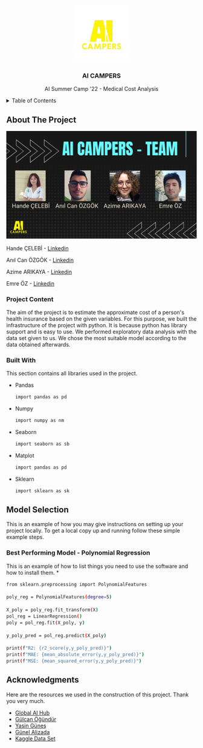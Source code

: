 <a name="readme-top"></a>

<!-- PROJECT LOGO -->
<br />
<div align="center">
  <a>
    <img src="ai_campers1.png" alt="Logo" width="150" height="150">
  </a>

  <h3 align="center">AI CAMPERS</h3>

  <p align="center">
    AI Summer Camp '22 - Medical Cost Analysis
    
  </p>
</div>

<!-- TABLE OF CONTENTS -->
<details>
  <summary>Table of Contents</summary>
  <ol>
    <li>
      <a href="#about-the-project">About The Project</a>
      <ul>
        <li><a href="#built-with">Built With</a></li>
      </ul>
    </li>
    <li>
      <a href="#getting-started">Getting Started</a>
      <ul>
        <li><a href="#prerequisites">Prerequisites</a></li>
        <li><a href="#installation">Installation</a></li>
      </ul>
    </li>
    <li><a href="#usage">Usage</a></li>
    <li><a href="#roadmap">Roadmap</a></li>
    <li><a href="#contributing">Contributing</a></li>
    <li><a href="#license">License</a></li>
    <li><a href="#contact">Contact</a></li>
    <li><a href="#acknowledgments">Acknowledgments</a></li>
  </ol>
</details>



<!-- ABOUT THE PROJECT -->
## About The Project

  <a>
    <img src="ai_campers_team.png" alt="Team">
  </a>

Hande ÇELEBİ - [Linkedin](https://www.linkedin.com/in/hande-%C3%A7elebi-5572461b8/)

Anıl Can ÖZGÖK - [Linkedin](https://www.linkedin.com/in/an%C4%B1l-can-%C3%B6zg%C3%B6k/)

Azime ARIKAYA - [Linkedin](https://www.linkedin.com/in/azime-arikaya-69a766219/)

Emre ÖZ - [Linkedin](https://www.linkedin.com/in/emre-oz/)

 ### Project Content
 
The aim of the project is to estimate the approximate cost of a person's health insurance based on the given variables. For this purpose, we built the infrastructure of the project with python. It is because python has library support and is easy to use. We performed exploratory data analysis with the data set given to us. We chose the most suitable model according to the data obtained afterwards.

### Built With

This section contains all libraries used in the project.

* Pandas
  ```sh
  import pandas as pd
  ```
* Numpy
  ```sh
  import numpy as nm
  ``` 
* Seaborn
  ```sh
  import seaborn as sb
  ```
* Matplot
  ```sh
  import pandas as pd
  ```
* Sklearn
  ```sh
  import sklearn as sk
  ```

<!-- GETTING STARTED -->
## Model Selection

This is an example of how you may give instructions on setting up your project locally.
To get a local copy up and running follow these simple example steps.

### Best Performing Model - Polynomial Regression

This is an example of how to list things you need to use the software and how to install them.
* 
  ```sh
  from sklearn.preprocessing import PolynomialFeatures

  poly_reg = PolynomialFeatures(degree=5)

  X_poly = poly_reg.fit_transform(X)
  pol_reg = LinearRegression()
  poly = pol_reg.fit(X_poly, y)

  y_poly_pred = pol_reg.predict(X_poly)

  print(f"R2: {r2_score(y,y_poly_pred)}")
  print(f"MAE: {mean_absolute_error(y,y_poly_pred)}")
  print(f"MSE: {mean_squared_error(y,y_poly_pred)}")
  ```

<!-- ACKNOWLEDGMENTS -->
## Acknowledgments

Here are the resources we used in the construction of this project. Thank you very much.

* [Global AI Hub](https://globalaihub.com/ai-summer-camp-22/)
* [Gülcan Öğündür](https://medium.com/@gulcanogundur/model-se%C3%A7imi-k-fold-cross-validation-4635b61f143c)
* [Yasin Güneş](https://www.linkedin.com/in/yasin-g%C3%BCne%C5%9F-3864631b5/)
* [Günel Alizada](https://www.linkedin.com/in/gunelalizada/)
* [Kaggle Data Set](https://www.kaggle.com/datasets/mirichoi0218/insurance)
